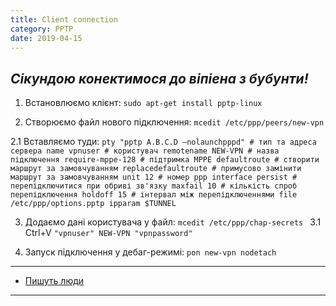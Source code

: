 ```yaml
---
title: Client connection
category: PPTP
date: 2019-04-15
---
```


_Сікундою конектимося до віпіена з бубунти!_
-----

1. Встановлюємо клієнт:
`sudo apt-get install pptp-linux`

2. Створюємо файл нового підключення:
`mcedit /etc/ppp/peers/new-vpn`

2.1 Вставляємо туди:
`pty "pptp A.B.C.D —nolaunchpppd" # тип та адреса сервера
name vpnuser # користувач
remotename NEW-VPN # назва підключення
require-mppe-128 # підтримка MPPE
defaultroute # створити маршрут за замовчуванням
replacedefaultroute # примусово замінити маршрут за замовчуванням
unit 12 # номер ppp interface
persist # перепідключитися при обриві зв'язку
maxfail 10 # кількість спроб перепідключення
holdoff 15 # інтервал між перепідключеннями
file /etc/ppp/options.pptp
ipparam $TUNNEL`

3. Додаємо дані користувача у файл:
`mcedit /etc/ppp/chap-secrets `
3.1 Ctrl+V
`"vpnuser" NEW-VPN "vpnpassword"`

4. Запуск підключення у дебаг-режимі:
`pon new-vpn nodetach`

-----

* <a href="https://interface31.ru/tech_it/2013/07/nastroyka-pptp-podklyucheniya-v-ubuntu-server.html">Пишуть люди</a>

-----